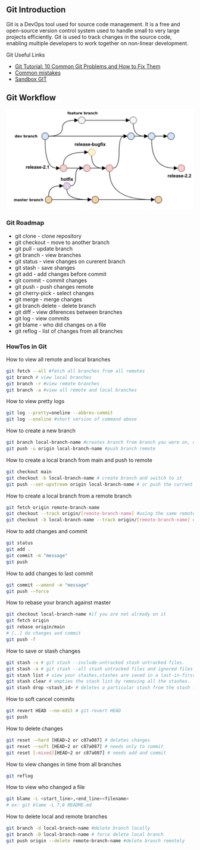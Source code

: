 ## Git Introduction
Git is a DevOps tool used for source code management. It is a free and open-source version control system used to handle small to very large projects efficiently. Git is used to track changes in the source code, enabling multiple developers to work together on non-linear development.

Git Useful Links
- [Git Tutorial: 10 Common Git Problems and How to Fix Them](https://www.codementor.io/@citizen428/git-tutorial-10-common-git-problems-and-how-to-fix-them-aajv0katd)
- [Common mistakes](https://ohshitgit.com/)
- [Sandbox GIT](https://learngitbranching.js.org/)

## Git Workflow
![GitWorflow](/Assets/gitworkflow.jpg)

### Git Roadmap
- git clone - clone repository
- git checkout - move to another branch
- git pull - update branch
- git branch - view branches
- git status - view changes on curerent branch
- git stash - save shanges
- git add - add changes before commit
- git commit - commit changes
- git push - push changes remote
- git cherry-pick - select changes
- git merge - merge changes
- git branch delete - delete branch
- git diff - view diferences between branches
- git log - view commits
- git blame - who did changes on a file
- git reflog - list of changes from all branches

### HowTos in Git

How to view all remote and local branches
```bash
git fetch --all #fetch all branches from all remotes
git branch # view local branches 
git branch -r #view remote branches
git branch -a #view all remote and local branches
```
How to view pretty logs
```bash
git log --pretty=oneline --abbrev-commit
git log --oneline #short version of command above
```

How to create a new branch
```bash
git branch local-branch-name #creates branch from branch you were on, does not switch to it
git push -u origin local-branch-name #push branch remote
```

How to create a local branch from main and push to remote
```bash
git checkout main
git checkout -b local-branch-name # create branch and switch to it
git push --set-upstream origin local-branch-name # or push the current branch and set the remote as upstream
```

How to create a local branch from a remote branch
```bash
git fetch origin remote-branch-name 
git checkout --track origin/[remote-branch-name] #using the same remote branch name
git checkout -b local-branch-name --track origin/[remote-branch-name] #using a different local branch name
```

How to add changes and commit
```bash
git status
git add .
git commit -m "message"
git push
```

How to add changes to last commit
```bash
git commit -—amend -m "message"
git push -—force
```

How to rebase your branch against master
```bash
git checkout local-branch-name #if you are not already on it
git fetch origin
git rebase origin/main
# [..] do changes and commit
git push -f
```

How to save or stash changes
```bash
git stash -u # git stash --include-untracked stash untracked files.
git stash -a # git stash --all stash untracked files and ignored files
git stash list # view your stashes,stashes are saved in a last-in-first-out
git stash clear # empties the stash list by removing all the stashes.
git stash drop <stash_id> # deletes a particular stash from the stash list.
```

How to soft cancel commits
```bash
git revert HEAD -—no-edit # git revert HEAD
git push
```

How to delete changes
```bash
git reset -—hard [HEAD~2 or c87a087] # deletes changes
git reset -—soft [HEAD~2 or c87a087] # needs only to commit
git reset [—mixed][HEAD~2 or c87a087] # needs add and commit
```

How to view changes in time from all branches
```bash
git reflog
```

How to view who changed a file
```bash
git blame -L <start_line>,<end_line><filename>
# ex: git blame -L 7,8 README.md
```

How to delete local and remote branches
```bash
git branch -d local-branch-name #delete branch locally
git branch -D local-branch-name # force delete local branch
git push origin --delete remote-branch-name #delete branch remotely
```
